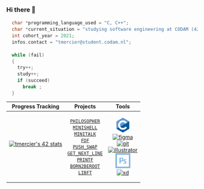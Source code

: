 ### Hi there 👋

```c 
  char *programming_language_used = "C, C++";
  char *current_situation = "studying software engineering at CODAM (42 Amsterdam)";
  int cohort_year = 2021;
  infos.contact = "tmercier@student.codam.nl";

  while (fail)
  {
    try++;
    study++;
    if (succeed)
      break ;
  }
```
| Progress Tracking | Projects | Tools |
| :---------------:|:-------------:|:-------------:|
| [![tmercier's 42 stats](https://badge42.vercel.app/api/v2/clafi69q000590fmnc94ufq04/stats?cursusId=21&coalitionId=59)](https://github.com/JaeSeoKim/badge42) <p>| <p>[``` PHILOSOPHER ```][9]<br>[``` MINISHELL ```][8]<br>[``` MINITALK ```][7]<br>[``` FDF ```][6]<br>[``` PUSH_SWAP ```][5]<br>[``` GET_NEXT_LINE ```][4]<br>[``` PRINTF ```][3]<br>[``` BORN2BEROOT ```][2]<br>[``` LIBFT ```][1]|<p><a href="https://www.cprogramming.com/" target="_blank" rel="noreferrer"> <img src="https://raw.githubusercontent.com/devicons/devicon/master/icons/c/c-original.svg" alt="c" width="40" height="40"/> </a><br><a href="https://www.figma.com/" target="_blank" rel="noreferrer"> <img src="https://www.vectorlogo.zone/logos/figma/figma-icon.svg" alt="figma" width="40" height="40"/> </a><br><a href="https://git-scm.com/" target="_blank" rel="noreferrer"> <img src="https://www.vectorlogo.zone/logos/git-scm/git-scm-icon.svg" alt="git" width="40" height="40"/> </a><br><a href="https://www.adobe.com/in/products/illustrator.html" target="_blank" rel="noreferrer"> <img src="https://www.vectorlogo.zone/logos/adobe_illustrator/adobe_illustrator-icon.svg" alt="illustrator" width="40" height="40"/> </a><br><a href="https://www.photoshop.com/en" target="_blank" rel="noreferrer"> <img src="https://raw.githubusercontent.com/devicons/devicon/master/icons/photoshop/photoshop-line.svg" alt="photoshop" width="40" height="40"/> </a><br><a href="https://www.adobe.com/products/xd.html" target="_blank" rel="noreferrer"> <img src="https://cdn.worldvectorlogo.com/logos/adobe-xd.svg" alt="xd" width="40" height="40"/> </a> 

[1]: https://github.com/t-mercier/42_libs "Repository"
[2]: https://github.com/t-mercier/42_libs "Repository"
[3]: https://github.com/t-mercier/42_libs "Repository"
[4]: https://github.com/t-mercier/42_born2beroot "Repository"
[5]: https://github.com/t-mercier/42_push_swap "Repository"
[6]: https://github.com/t-mercier/42_fdf "Repository"
[7]: https://github.com/t-mercier/42_minitalk "Repository"
[8]: https://github.com/t-mercier/42_minishell "Repository"
[9]: https://github.com/t-mercier/42_philosophers "Repository"


